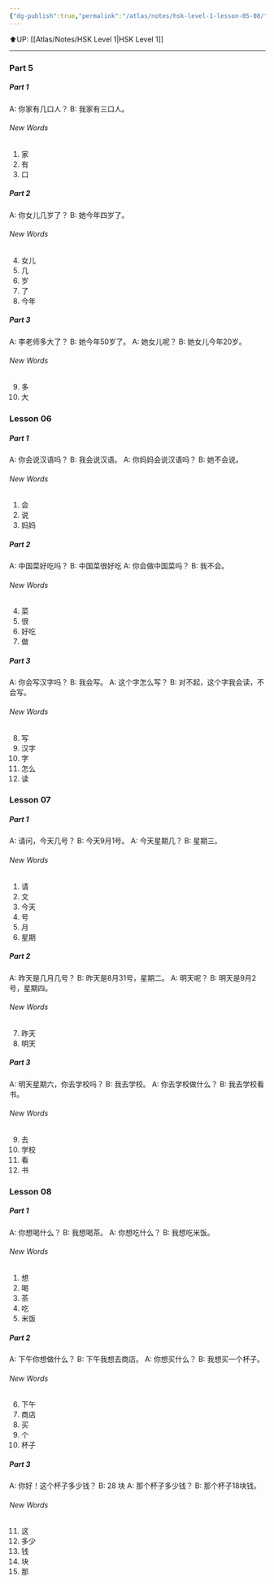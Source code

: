 ```yaml
---
{"dg-publish":true,"permalink":"/atlas/notes/hsk-level-1-lesson-05-08/","noteIcon":""}
---
```


⬆️UP: [[Atlas/Notes/HSK Level 1\|HSK Level 1]]

---
### Part 5
##### Part 1
A: 你家有几口人？
B: 我家有三口人。

###### New Words
1. 家
2. 有
3. 口

##### Part 2
A: 你女儿几岁了？
B: 她今年四岁了。

###### New Words
4. 女儿
5. 几
6. 岁
7. 了
8. 今年

##### Part 3
A: 李老师多大了？
B: 她今年50岁了。
A: 她女儿呢？
B: 她女儿今年20岁。

###### New Words
9. 多
10. 大


### Lesson 06
##### Part 1
A: 你会说汉语吗？
B: 我会说汉语。
A: 你妈妈会说汉语吗？
B: 她不会说。


###### New Words
1. 会
2. 说
3. 妈妈

##### Part 2
A: 中国菜好吃吗？
B: 中国菜很好吃
A: 你会做中国菜吗？
B: 我不会。

###### New Words
4. 菜
5. 很
6. 好吃
7. 做

##### Part 3
A: 你会写汉字吗？
B: 我会写。
A: 这个字怎么写？
B: 对不起，这个字我会读，不会写。

###### New Words
8. 写
9. 汉字
10. 字
11. 怎么
12. 读

### Lesson 07
##### Part 1 
A: 请问，今天几号？
B:  今天9月1号。
A: 今天星期几？
B: 星期三。


###### New Words
1. 请
2. 文
3. 今天
4. 号
5. 月
6. 星期

##### Part 2
A: 昨天是几月几号？
B: 昨天是8月31号，星期二。
A: 明天呢？
B: 明天是9月2号，星期四。


###### New Words
7. 昨天
8. 明天

##### Part 3
A: 明天星期六，你去学校吗？
B: 我去学校。
A: 你去学校做什么？
B: 我去学校看书。


###### New Words
9. 去
10. 学校
11. 看
12. 书
### Lesson 08
##### Part 1
A: 你想喝什么？
B: 我想喝茶。
A: 你想吃什么？
B: 我想吃米饭。


###### New Words
1. 想
2. 喝
3. 茶
4. 吃
5. 米饭

##### Part 2
A: 下午你想做什么？
B: 下午我想去商店。
A: 你想买什么？
B: 我想买一个杯子。

###### New Words
6. 下午
7. 商店
8. 买
9. 个
10. 杯子

##### Part 3
A: 你好！这个杯子多少钱？
B: 28 块
A: 那个杯子多少钱？
B: 那个杯子18块钱。

###### New Words
11. 这
12. 多少
13. 钱
14. 块
15. 那